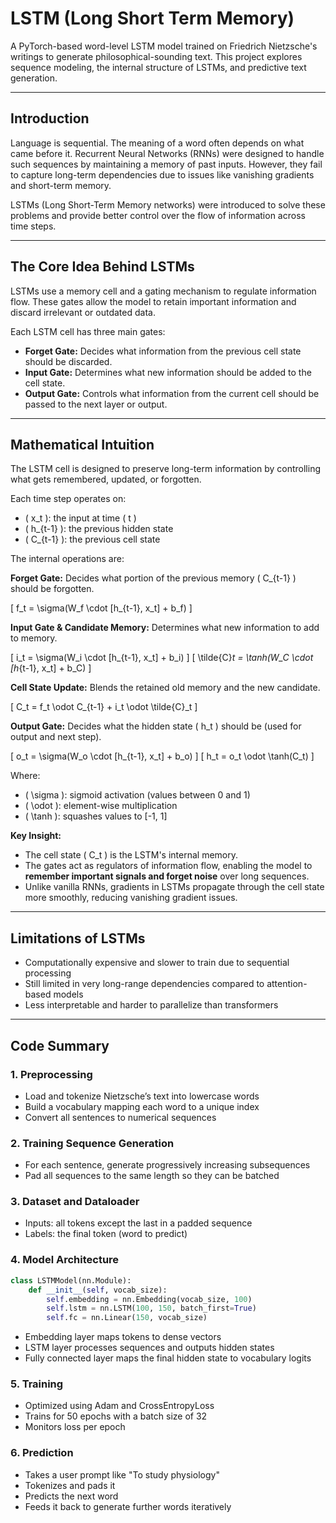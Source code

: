 # LSTM (Long Short Term Memory)

A PyTorch-based word-level LSTM model trained on Friedrich Nietzsche's writings to generate philosophical-sounding text. This project explores sequence modeling, the internal structure of LSTMs, and predictive text generation.

---

## Introduction

Language is sequential. The meaning of a word often depends on what came before it. Recurrent Neural Networks (RNNs) were designed to handle such sequences by maintaining a memory of past inputs. However, they fail to capture long-term dependencies due to issues like vanishing gradients and short-term memory.

LSTMs (Long Short-Term Memory networks) were introduced to solve these problems and provide better control over the flow of information across time steps.

---

## The Core Idea Behind LSTMs

LSTMs use a memory cell and a gating mechanism to regulate information flow. These gates allow the model to retain important information and discard irrelevant or outdated data.

Each LSTM cell has three main gates:

- **Forget Gate:** Decides what information from the previous cell state should be discarded.
- **Input Gate:** Determines what new information should be added to the cell state.
- **Output Gate:** Controls what information from the current cell should be passed to the next layer or output.

---

## Mathematical Intuition

The LSTM cell is designed to preserve long-term information by controlling what gets remembered, updated, or forgotten.

Each time step operates on:

- \( x_t \): the input at time \( t \)
- \( h_{t-1} \): the previous hidden state
- \( C_{t-1} \): the previous cell state

The internal operations are:

**Forget Gate:**
Decides what portion of the previous memory \( C_{t-1} \) should be forgotten.

\[
f_t = \sigma(W_f \cdot [h_{t-1}, x_t] + b_f)
\]

**Input Gate & Candidate Memory:**
Determines what new information to add to memory.

\[
i_t = \sigma(W_i \cdot [h_{t-1}, x_t] + b_i)
\]
\[
\tilde{C}_t = \tanh(W_C \cdot [h_{t-1}, x_t] + b_C)
\]

**Cell State Update:**
Blends the retained old memory and the new candidate.

\[
C_t = f_t \odot C_{t-1} + i_t \odot \tilde{C}_t
\]

**Output Gate:**
Decides what the hidden state \( h_t \) should be (used for output and next step).

\[
o_t = \sigma(W_o \cdot [h_{t-1}, x_t] + b_o)
\]
\[
h_t = o_t \odot \tanh(C_t)
\]

Where:
- \( \sigma \): sigmoid activation (values between 0 and 1)
- \( \odot \): element-wise multiplication
- \( \tanh \): squashes values to [-1, 1]

**Key Insight:**
- The cell state \( C_t \) is the LSTM's internal memory.
- The gates act as regulators of information flow, enabling the model to **remember important signals and forget noise** over long sequences.
- Unlike vanilla RNNs, gradients in LSTMs propagate through the cell state more smoothly, reducing vanishing gradient issues.

---

## Limitations of LSTMs

- Computationally expensive and slower to train due to sequential processing
- Still limited in very long-range dependencies compared to attention-based models
- Less interpretable and harder to parallelize than transformers

---

## Code Summary

### 1. Preprocessing

- Load and tokenize Nietzsche’s text into lowercase words
- Build a vocabulary mapping each word to a unique index
- Convert all sentences to numerical sequences

### 2. Training Sequence Generation

- For each sentence, generate progressively increasing subsequences
- Pad all sequences to the same length so they can be batched

### 3. Dataset and Dataloader

- Inputs: all tokens except the last in a padded sequence
- Labels: the final token (word to predict)

### 4. Model Architecture

```python
class LSTMModel(nn.Module):
    def __init__(self, vocab_size):
        self.embedding = nn.Embedding(vocab_size, 100)
        self.lstm = nn.LSTM(100, 150, batch_first=True)
        self.fc = nn.Linear(150, vocab_size)
```

- Embedding layer maps tokens to dense vectors
- LSTM layer processes sequences and outputs hidden states
- Fully connected layer maps the final hidden state to vocabulary logits

### 5. Training
- Optimized using Adam and CrossEntropyLoss
- Trains for 50 epochs with a batch size of 32
- Monitors loss per epoch

### 6. Prediction
- Takes a user prompt like "To study physiology"
- Tokenizes and pads it
- Predicts the next word
- Feeds it back to generate further words iteratively
